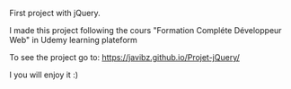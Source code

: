 First project with jQuery.

I made this project following the cours "Formation Compléte Développeur Web" in Udemy learning plateform

To see the project go to:  https://javibz.github.io/Projet-jQuery/

I you will enjoy it :)